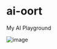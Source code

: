 # ai-oort
My AI Playground

![image](https://github.com/ibsoft/ai-oort/assets/6911106/df6778d8-c3d0-4f88-8f06-6cc34e448236)
